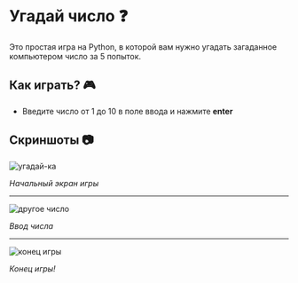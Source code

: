 # Угадай число ❓

Это простая игра на Python, в которой вам нужно угадать загаданное компьютером число за 5 попыток.

## Как играть? 🎮

- Введите число от 1 до 10 в поле ввода и нажмите **enter**

## Скриншоты 📷

![угадай-ка](https://github.com/user-attachments/assets/b3269d26-b33a-4c53-ad45-1c4a57d888a0)

*Начальный экран игры*

---

![другое число](https://github.com/user-attachments/assets/cd96b099-8a37-4e50-9447-656584d8a9ed)

*Ввод числа*

---

![конец игры](https://github.com/user-attachments/assets/a749565b-334c-42fa-abe8-5edad339ebdc)

*Конец игры!*
